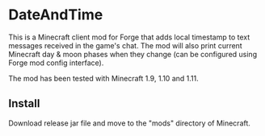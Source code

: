 # DateAndTime

This is a Minecraft client mod for Forge that adds local timestamp to text messages received in the game's chat.
The mod will also print current Minecraft day & moon phases when they change (can be configured using Forge mod config interface).

The mod has been tested with Minecraft 1.9, 1.10 and 1.11.

## Install
Download release jar file and move to the "mods" directory of Minecraft.

